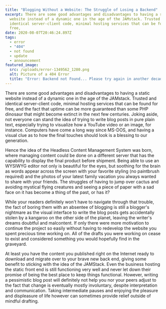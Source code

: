 ```yaml
---
title: "Blogging Without a Website: The Struggle of Losing a Backend"
excerpt: There are some good advantages and disadvantages to having a static
  website instead of a dynamic one in the age of the JAMstack. Trusted and
  identical server-client code, minimal hosting services that can be found for
  free,
date: 2020-08-07T20:46:24.897Z
tags:
  - error
  - "404"
  - not found
  - update
  - announcement
featured_image:
  src: /uploads/error-1349562_1280.png
  alt: Picture of a 404 Error
  title: "Error: Backend not Found... Please try again in another decade!"
---
```

There are some good advantages and disadvantages to having a static website instead of a dynamic one in the age of the JAMstack. Trusted and identical server-client code, minimal hosting services that can be found for free, and the fact that uptime can be more guaranteed than some PHP dinosaur that might become extinct in the next few centuries. Joking aside, not everyone can stand the idea of trying to write blog posts in pure plain text, especially trying to visualize how a YouTube video or an image, for instance. Computers have come a long way since MS-DOS, and having a visual clue as to how the final touches should look is a blessing to our generation.



Hence the idea of the Headless Content Management System was born, where managing content could be done on a different server that has the capability to display the final product before shipment. Being able to use an WYSIWYG editor not only is beautiful for the eyes, but soothing for the brain as words appear across the screen with your favorite styling (no paintbrush required) and the photos of your latest family vacation you always wanted to share with your friends. The struggles of having to jump over cactus and avoiding mystical flying creatures and seeing a piece of paper with a sad face on it has become a thing of the past, or has it?



While your readers definitely won't have to navigate through that trouble, the fact of boring them with an absentee of blogging is still a blogger's nightmare as the visual interface to write the blog posts gets accidentally stolen by a kangaroo on the other side of the planet, leaving the writer's dreams doubtful and malcontent. If only there were more motivation to continue the project so easily without having to redevelop the website you spent precious time working on. All of the drafts you were working on cease to exist and considered something you would hopefully find in the graveyard.



At least you have the content you published right on the Internet ready to download and migrate over to your brave new back end, giving some benefit to sticking with the idea of the JAMStack. Even the business hosting the static front end is still functioning very well and never let down their promise of being the best place to keep things functional. However, writing a pessimistic blog post will definitely not help you nor your peers adjust to the fact that change is eventually mostly involuntary, despite interpretation and communication. Taking intermediate pauses and enjoying the pleasure and displeasure of life however can sometimes provide relief outside of mindful drafting.